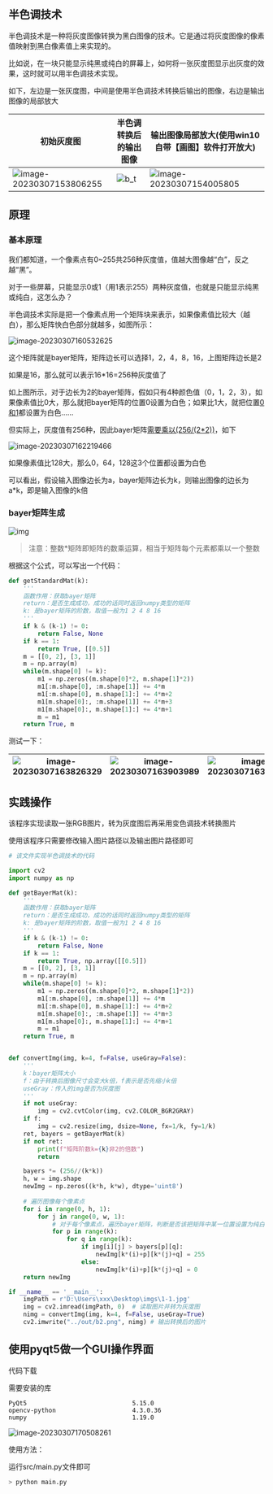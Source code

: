 ## 半色调技术

半色调技术是一种将灰度图像转换为黑白图像的技术。它是通过将灰度图像的像素值映射到黑白像素值上来实现的。

比如说，在一块只能显示纯黑或纯白的屏幕上，如何将一张灰度图显示出灰度的效果，这时就可以用半色调技术实现。

如下，左边是一张灰度图，中间是使用半色调技术转换后输出的图像，右边是输出图像的局部放大



| 初始灰度图                                                   | 半色调转换后的输出图像                                       | 输出图像局部放大(使用win10自带【画图】软件打开放大)          |
| ------------------------------------------------------------ | ------------------------------------------------------------ | ------------------------------------------------------------ |
| ![image-20230307153806255](https://gitcode.net/ajream/myimages/-/raw/master/pictures/2023/03/7_15_38_10_image-20230307153806255.png) | ![b_t](https://gitcode.net/ajream/myimages/-/raw/master/pictures/2023/03/7_15_38_38_b_t.jpg) | ![image-20230307154005805](https://gitcode.net/ajream/myimages/-/raw/master/pictures/2023/03/7_15_40_8_image-20230307154005805.png) |



## 原理

### 基本原理

我们都知道，一个像素点有0~255共256种灰度值，值越大图像越“白”，反之越“黑”。

对于一些屏幕，只能显示0或1（用1表示255）两种灰度值，也就是只能显示纯黑或纯白，这怎么办？

半色调技术实际是把一个像素点用一个矩阵块来表示，如果像素值比较大（越白），那么矩阵快白色部分就越多，如图所示：

![image-20230307160532625](https://gitcode.net/ajream/myimages/-/raw/master/pictures/2023/03/7_16_5_36_image-20230307160532625.png)







这个矩阵就是bayer矩阵，矩阵边长可以选择1，2，4，8，16，上图矩阵边长是2

如果是16，那么就可以表示16*16=256种灰度值了



如上图所示，对于边长为2的bayer矩阵，假如只有4种颜色值（0，1，2，3），如果像素值比0大，那么就把bayer矩阵的位置0设置为白色；如果比1大，就把位置<u>0和1</u>都设置为白色……

但实际上，灰度值有256种，因此bayer矩阵<u>需要乘以(256/(2*2))</u>，如下

![image-20230307162219466](https://gitcode.net/ajream/myimages/-/raw/master/pictures/2023/03/7_16_22_23_image-20230307162219466.png)

如果像素值比128大，那么0，64，128这3个位置都设置为白色



可以看出，假设输入图像边长为a，bayer矩阵边长为k，则输出图像的边长为a*k，即是输入图像的k倍



### bayer矩阵生成

![img](https://gitcode.net/ajream/myimages/-/raw/master/pictures/2023/03/7_16_30_45_20190908204513333.png.)



> 注意：整数*矩阵即矩阵的数乘运算，相当于矩阵每个元素都乘以一个整数

根据这个公式，可以写出一个代码：

```py
def getStandardMat(k):
    '''
    函数作用：获取bayer矩阵
    return：是否生成成功，成功的话同时返回numpy类型的矩阵
    k: 是bayer矩阵的阶数，取值一般为1 2 4 8 16
    '''
    if k & (k-1) != 0:
        return False, None
    if k == 1:
        return True, [[0.5]]
    m = [[0, 2], [3, 1]]
    m = np.array(m)
    while(m.shape[0] != k):
        m1 = np.zeros((m.shape[0]*2, m.shape[1]*2))
        m1[:m.shape[0], :m.shape[1]] += 4*m
        m1[:m.shape[0], m.shape[1]:] += 4*m+2
        m1[m.shape[0]:, :m.shape[1]] += 4*m+3
        m1[m.shape[0]:, m.shape[1]:] += 4*m+1
        m = m1
    return True, m
```

测试一下：

| ![image-20230307163826329](https://gitcode.net/ajream/myimages/-/raw/master/pictures/2023/03/7_16_38_30_image-20230307163826329.png) | ![image-20230307163903989](https://gitcode.net/ajream/myimages/-/raw/master/pictures/2023/03/7_16_39_7_image-20230307163903989.png) | ![image-20230307163929791](https://gitcode.net/ajream/myimages/-/raw/master/pictures/2023/03/7_16_39_34_image-20230307163929791.png) |
| ------------------------------------------------------------ | ------------------------------------------------------------ | ------------------------------------------------------------ |





## 实践操作

该程序实现读取一张RGB图片，转为灰度图后再采用变色调技术转换图片

使用该程序只需要修改输入图片路径以及输出图片路径即可

```py
# 该文件实现半色调技术的代码

import cv2
import numpy as np

def getBayerMat(k):
    '''
    函数作用：获取bayer矩阵
    return：是否生成成功，成功的话同时返回numpy类型的矩阵
    k: 是bayer矩阵的阶数，取值一般为1 2 4 8 16
    '''
    if k & (k-1) != 0:
        return False, None
    if k == 1:
        return True, np.array([[0.5]])
    m = [[0, 2], [3, 1]]
    m = np.array(m)
    while(m.shape[0] != k):
        m1 = np.zeros((m.shape[0]*2, m.shape[1]*2))
        m1[:m.shape[0], :m.shape[1]] += 4*m
        m1[:m.shape[0], m.shape[1]:] += 4*m+2
        m1[m.shape[0]:, :m.shape[1]] += 4*m+3
        m1[m.shape[0]:, m.shape[1]:] += 4*m+1
        m = m1
    return True, m


def convertImg(img, k=4, f=False, useGray=False):
    '''
    k：bayer矩阵大小
    f：由于转换后图像尺寸会变大k倍，f表示是否先缩小k倍
    useGray：传入的img是否为灰度图
    '''
    if not useGray:
        img = cv2.cvtColor(img, cv2.COLOR_BGR2GRAY)
    if f:
        img = cv2.resize(img, dsize=None, fx=1/k, fy=1/k)
    ret, bayers = getBayerMat(k)
    if not ret:
        print(f"矩阵阶数k={k}非2的倍数")
        return

    bayers *= (256//(k*k))
    h, w = img.shape
    newImg = np.zeros((k*h, k*w), dtype='uint8')
    
    # 遍历图像每个像素点
    for i in range(0, h, 1):
        for j in range(0, w, 1):
            # 对于每个像素点，遍历bayer矩阵，判断是否该把矩阵中某一位置设置为纯白(255)或纯黑(0)
            for p in range(k): 
                for q in range(k):
                    if img[i][j] > bayers[p][q]:
                        newImg[k*(i)+p][k*(j)+q] = 255
                    else:
                        newImg[k*(i)+p][k*(j)+q] = 0
    return newImg

if __name__ == '__main__':
    imgPath = r'D:\Users\xxx\Desktop\imgs\1-1.jpg'
    img = cv2.imread(imgPath, 0)  # 读取图片并转为灰度图
    nimg = convertImg(img, k=4, f=False, useGray=True)
    cv2.imwrite("../out/b2.png", nimg) # 输出转换后的图片


```





## 使用pyqt5做一个GUI操作界面

代码下载

需要安装的库

```
PyQt5                             5.15.0
opencv-python                     4.3.0.36
numpy                             1.19.0
```

![image-20230307170508261](https://gitcode.net/ajream/myimages/-/raw/master/pictures/2023/03/7_17_5_11_image-20230307170508261.png)

使用方法：

运行src/main.py文件即可

```sh
> python main.py
```


